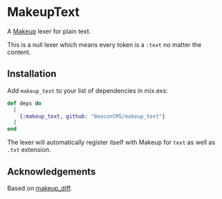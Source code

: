 # MakeupText

A [Makeup](https://github.com/elixir-makeup/makeup/) lexer for plain text.

This is a null lexer which means every token is a `:text` no matter the content.

## Installation

Add `makeup_text` to your list of dependencies in mix.exs:

```elixir
def deps do
  [
    {:makeup_text, github: "BeaconCMS/makeup_text"}
  ]
end
```

The lexer will automatically register itself with Makeup for `text` as well as `.txt` extension.

## Acknowledgements

Based on [makeup_diff](https://github.com/elixir-makeup/makeup_diff).
